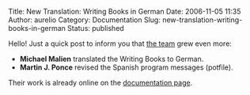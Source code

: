 Title: New Translation: Writing Books in German
Date: 2006-11-05 11:35
Author: aurelio
Category: Documentation
Slug: new-translation-writing-books-in-german
Status: published

Hello! Just a quick post to inform you that [the
team](http://txt2tags.sourceforge.net/team/) grew even more:

-   **Michael Malien** translated the Writing Books to German.
-   **Martin J. Ponce** revised the Spanish program messages (potfile).

Their work is already online on the [documentation
page](http://txt2tags.sourceforge.net/docs.html).
